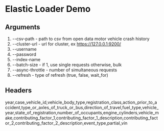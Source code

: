 # Elastic Loader Demo

## Arguments
1. --csv-path <path> - path to csv from open data motor vehicle crash history
2. --cluster-url <url> - url for cluster, ex https://127.0.0.1:9200/
3. --username <username>
4. --password <password>
5. --index-name <index-name>
6. --batch-size <batch-size> - if 1, use single requests otherwise, bulk
7. --async-throttle <async-throttle> - number of simultaneous requests
8. --refresh - type of refresh (true, false, wait_for)

## Headers

year,case_vehicle_id,vehicle_body_type,registration_class,action_prior_to_accident,type_or_axles_of_truck_or_bus,direction_of_travel,fuel_type,vehicle_year,state_of_registration,number_of_occupants,engine_cylinders,vehicle_make,contributing_factor_1,contributing_factor_1_description,contributing_factor_2,contributing_factor_2_description,event_type,partial_vin
